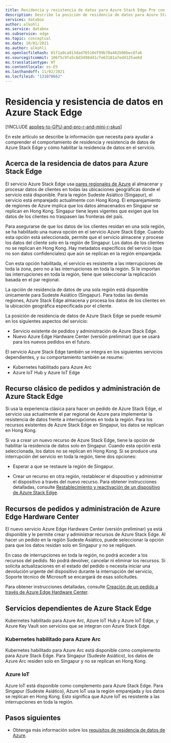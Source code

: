 ```yaml
---
title: Residencia y resistencia de datos para Azure Stack Edge Pro con GPU/Pro R/Mini R
description: Describe la posición de residencia de datos para Azure Stack Edge.
services: databox
author: alkohli
ms.service: databox
ms.subservice: edge
ms.topic: conceptual
ms.date: 10/01/2021
ms.author: alkohli
ms.openlocfilehash: 01f1a0ca013dad76510df99b70a462b96bec07a6
ms.sourcegitcommit: 106f5c9fa5c6d3498dd1cfe63181a7ed4125ae6d
ms.translationtype: HT
ms.contentlocale: es-ES
ms.lasthandoff: 11/02/2021
ms.locfileid: "131078662"
---
```

# <a name="data-residency-and-resiliency-for-azure-stack-edge"></a>Residencia y resistencia de datos en Azure Stack Edge 

[!INCLUDE [applies-to-GPU-and-pro-r-and-mini-r-skus](../../includes/azure-stack-edge-applies-to-gpu-pro-r-mini-r-sku.md)]

En este artículo se describe la información que necesita para ayudar a comprender el comportamiento de residencia y resistencia de datos de Azure Stack Edge y cómo habilitar la residencia de datos en el servicio.  

## <a name="about-data-residency-for-azure-stack-edge"></a>Acerca de la residencia de datos para Azure Stack Edge 

El servicio Azure Stack Edge usa [pares regionales de Azure](../best-practices-availability-paired-regions.md#azure-regional-pairs) al almacenar y procesar datos de clientes en todas las ubicaciones geográficas donde el servicio está disponible. Para la región Sudeste Asiático (Singapur), el servicio está emparejado actualmente con Hong Kong. El emparejamiento de regiones de Azure implica que los datos almacenados en Singapur se replican en Hong Kong. Singapur tiene leyes vigentes que exigen que los datos de los clientes no traspasen las fronteras del país. 

Para asegurarse de que los datos de los clientes residan en una sola región, se ha habilitado una nueva opción en el servicio Azure Stack Edge. Cuando esta opción está seleccionada, permite que el servicio almacene y procese los datos del cliente solo en la región de Singapur. Los datos de los clientes no se replican en Hong Kong. Hay metadatos específicos del servicio (que no son datos confidenciales) que aún se replican en la región emparejada.  

Con esta opción habilitada, el servicio es resistente a las interrupciones de toda la zona, pero no a las interrupciones en toda la región. Si le importan las interrupciones en toda la región, tiene que seleccionar la replicación basada en el par regional.

La opción de residencia de datos de una sola región está disponible únicamente para Sudeste Asiático (Singapur). Para todas las demás regiones, Azure Stack Edge almacena y procesa los datos de los clientes en la ubicación geográfica especificada por el cliente.

La posición de residencia de datos de Azure Stack Edge se puede resumir en los siguientes aspectos del servicio:

- Servicio existente de pedidos y administración de Azure Stack Edge.
- Nuevo Azure Edge Hardware Center (versión preliminar) que se usará para los nuevos pedidos en el futuro.
<!--- Telemetry for the device and the service.
- Proactive Support log collection where any logs that the service generates are stored in a single region and are not replicated to the paired region.-->

El servicio Azure Stack Edge también se integra en los siguientes servicios dependientes, y su comportamiento también se resume: 

- Kubernetes habilitado para Azure Arc
- Azure IoT Hub y Azure IoT Edge
<!--- Azure Key Vault -->


## <a name="azure-stack-edge-classic-ordering-and-management-resource"></a>Recurso clásico de pedidos y administración de Azure Stack Edge 

Si usa la experiencia clásica para hacer un pedido de Azure Stack Edge, el servicio usa actualmente el par regional de Azure para implementar la resistencia de datos frente a interrupciones en toda la región. Para los recursos existentes de Azure Stack Edge en Singapur, los datos se replican en Hong Kong.

Si va a crear un nuevo recurso de Azure Stack Edge, tiene la opción de habilitar la residencia de datos solo en Singapur. Cuando esta opción está seleccionada, los datos no se replican en Hong Kong. Si se produce una interrupción del servicio en toda la región, tiene dos opciones:

- Esperar a que se restaure la región de Singapur.

- Crear un recurso en otra región, restablecer el dispositivo y administrar el dispositivo a través del nuevo recurso. Para obtener instrucciones detalladas, consulte [Restablecimiento y reactivación de un dispositivo de Azure Stack Edge](azure-stack-edge-reset-reactivate-device.md).

## <a name="azure-edge-hardware-center-ordering-and-management-resource"></a>Recursos de pedidos y administración de Azure Edge Hardware Center 

El nuevo servicio Azure Edge Hardware Center (versión preliminar) ya está disponible y le permite crear y administrar recursos de Azure Stack Edge. Al hacer un pedido en la región Sudeste Asiático, puede seleccionar la opción para que los datos residan solo en Singapur y no se repliquen. 

En caso de interrupciones en toda la región, no podrá acceder a los recursos del pedido. No podrá devolver, cancelar ni eliminar los recursos. Si solicita actualizaciones en el estado del pedido o necesita iniciar una devolución urgente del dispositivo durante la interrupción del servicio, Soporte técnico de Microsoft se encargará de esas solicitudes.

Para obtener instrucciones detalladas, consulte [Creación de un pedido a través de Azure Edge Hardware Center](azure-stack-edge-gpu-deploy-prep.md#create-a-new-resource).


<!--## Azure Stack Edge telemetry

As Azure Stack Edge is a first-party Microsoft device, the telemetry from the device is automatically collected (without the user consent) and sent to Microsoft. This telemetry is stored in a common central location. This gathered telemetry provides valuable insights into enterprise deployments of Azure Stack Edge. This telemetry is also used for security, health, quality, and performance analysis.

- Microsoft collects telemetry for the infrastructure VMs (for example, Kubernetes master VM and Kubernetes worker VM) deployed on your Azure Stack Edge device and hosts. Telemetry is also gathered for other services that run on Azure Stack Edge device (for example, local Azure Resource Manager, Kubernetes dashboard). 
- The telemetry data is encrypted-in-transit as well at rest.
- Raw telemetry data sent to Microsoft is retained for 90 days. Aggregated data is retained for longer.
- For all the containerized workloads (deployed via IoT Edge and Kubernetes) and VM workloads, the application data is considered as the customer data. This data can only be accessed by the customer unless it pertains to the underlying infrastructure. 

For more information, see [Use the Kubernetes dashboard to monitor the Kubernetes cluster health on your Azure Stack Edge Pro device](azure-stack-edge-gpu-monitor-kubernetes-dashboard.md).-->

## <a name="azure-stack-edge-dependent-services"></a>Servicios dependientes de Azure Stack Edge

Kubernetes habilitado para Azure Arc, Azure IoT Hub y Azure IoT Edge, y Azure Key Vault son servicios que se integran con Azure Stack Edge.

### <a name="azure-arc-enabled-kubernetes"></a>Kubernetes habilitado para Azure Arc 

Kubernetes habilitado para Azure Arc está disponible como complemento para Azure Stack Edge. Para Singapur (Sudeste Asiático), los datos de Azure Arc residen solo en Singapur y no se replican en Hong Kong. <!--If there is a region-wide outage, the service is not resilient.-->

<!--For all other regions, Azure Arc supports Azure Regional Pair and is resilient to any region-wide outages.--> 
<!--For more information, see [Data residency and resiliency for Azure Arc-enabled Kubernetes clusters]().-->


### <a name="azure-iot"></a>Azure IoT

Azure IoT está disponible como complemento para Azure Stack Edge. Para Singapur (Sudeste Asiático), Azure IoT usa la región emparejada y los datos se replican en Hong Kong. Esto significa que Azure IoT es resistente a las interrupciones en toda la región. 

<!--For more information, see [Data residency and resiliency for Azure IoT]().-->


<!--### Azure Key Vault

Azure Key Vault currently uses Azure Regional Pair for region outage resiliency. For new Azure Key Vault resources, an option is now available that can be enabled at the subscription level. When enabled, if your service is deployed in Singapore (Southeast Asia), you can control the data replication to Hong Kong. 

If you choose to store and process the data only in Singapore region, then the service will not be resilient to region-wide outages. -->
<!--For more information, see [Data residency and resiliency for Azure Key Vault]().-->

## <a name="next-steps"></a>Pasos siguientes

- Obtenga más información sobre los [requisitos de residencia de datos de Azure](https://azure.microsoft.com/global-infrastructure/data-residency/).